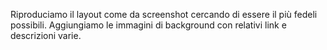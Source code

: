 Riproduciamo il layout come da screenshot cercando di essere il più fedeli possibili. Aggiungiamo le immagini di background con relativi link e descrizioni varie.